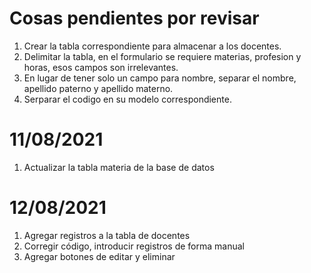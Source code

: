 # Cosas pendientes por revisar
1. Crear la tabla correspondiente para almacenar a los docentes.
2. Delimitar la tabla, en el formulario se requiere materias, profesion y horas, esos campos son irrelevantes.
3. En lugar de tener solo un campo para nombre, separar el nombre, apellido paterno y apellido materno.
3. Serparar el codigo en su modelo correspondiente.

# 11/08/2021
1. Actualizar la tabla materia de la base de datos

# 12/08/2021
1. Agregar registros a la tabla de docentes 
2. Corregir código, introducir registros de forma manual
3. Agregar botones de editar y eliminar